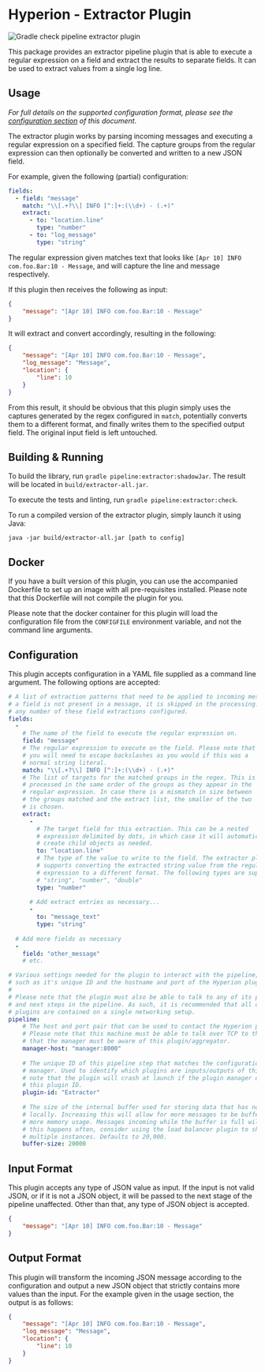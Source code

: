 # Hyperion - Extractor Plugin

![Gradle check pipeline extractor plugin](https://github.com/SERG-Delft/monitoring-aware-ides/workflows/Gradle%20check%20pipeline%20extractor%20plugin/badge.svg)

This package provides an extractor pipeline plugin that is able to execute a regular expression on a field and extract the results to separate fields. It can be used to extract values from a single log line.

## Usage

_For full details on the supported configuration format, please see the [configuration section](#Configuration) of this document_.

The extractor plugin works by parsing incoming messages and executing a regular expression on a specified field. The capture groups from the regular expression can then optionally be converted and written to a new JSON field.

For example, given the following (partial) configuration:

```yaml
fields:
  - field: "message"
    match: "\\[.+?\\] INFO [^:]+:(\\d+) - (.+)"
    extract:
      - to: "location.line"
        type: "number"
      - to: "log_message"
        type: "string"
```

The regular expression given matches text that looks like `[Apr 10] INFO com.foo.Bar:10 - Message`, and will capture the line and message respectively.

If this plugin then receives the following as input:

```json
{
    "message": "[Apr 10] INFO com.foo.Bar:10 - Message"
}
```

It will extract and convert accordingly, resulting in the following:

```json
{
    "message": "[Apr 10] INFO com.foo.Bar:10 - Message",
    "log_message": "Message",
    "location": {
        "line": 10
    }
}
```

From this result, it should be obvious that this plugin simply uses the captures generated by the regex configured in `match`, potentially converts them to a different format, and finally writes them to the specified output field. The original input field is left untouched.

## Building & Running

To build the library, run `gradle pipeline:extractor:shadowJar`. The result will be located in `build/extractor-all.jar`.

To execute the tests and linting, run `gradle pipeline:extractor:check`.

To run a compiled version of the extractor plugin, simply launch it using Java:

```shell script
java -jar build/extractor-all.jar [path to config]
```

## Docker

If you have a built version of this plugin, you can use the accompanied Dockerfile to set up an image with all pre-requisites installed. Please note that this Dockerfile will not compile the plugin for you.

Please note that the docker container for this plugin will load the configuration file from the `CONFIGFILE` environment variable, and not the command line arguments.

## Configuration

This plugin accepts configuration in a YAML file supplied as a command line argument. The following options are accepted:

```yaml
# A list of extraction patterns that need to be applied to incoming messages. If
# a field is not present in a message, it is skipped in the processing. You can have
# any number of these field extractions configured.
fields:
  -
    # The name of the field to execute the regular expression on.
    field: "message"
    # The regular expression to execute on the field. Please note that
    # you will need to escape backslashes as you would if this was a 
    # normal string literal.
    match: "\\[.+?\\] INFO [^:]+:(\\d+) - (.+)"
    # The list of targets for the matched groups in the regex. This is
    # processed in the same order of the groups as they appear in the
    # regular expression. In case there is a mismatch in size between
    # the groups matched and the extract list, the smaller of the two
    # is chosen.
    extract:
      -
        # The target field for this extraction. This can be a nested
        # expression delimited by dots, in which case it will automatically
        # create child objects as needed.
        to: "location.line"
        # The type of the value to write to the field. The extractor plugin
        # supports converting the extracted string value from the regular 
        # expression to a different format. The following types are supported:
        # "string", "number", "double"
        type: "number"
      
      # Add extract entries as necessary...
      -
        to: "message_text"
        type: "string"
    
  # Add more fields as necessary
  -
    field: "other_message"
    # etc.

# Various settings needed for the plugin to interact with the pipeline,
# such as it's unique ID and the hostname and port of the Hyperion plugin manager.
# 
# Please note that the plugin must also be able to talk to any of its previous
# and next steps in the pipeline. As such, it is recommended that all of the 
# plugins are contained on a single networking setup.
pipeline:
    # The host and port pair that can be used to contact the Hyperion plugin manager.
    # Please note that this machine must be able to talk over TCP to the manager and
    # that the manager must be aware of this plugin/aggregator.
    manager-host: "manager:8000"
  
    # The unique ID of this pipeline step that matches the configuration of the plugin
    # manager. Used to identify which plugins are inputs/outputs of this step. Please
    # note that the plugin will crash at launch if the plugin manager does not recognize
    # this plugin ID.
    plugin-id: "Extractor"
  
    # The size of the internal buffer used for storing data that has not yet been processed
    # locally. Increasing this will allow for more messages to be buffered, at the cost of
    # more memory usage. Messages incoming while the buffer is full will be thrown away. If
    # this happens often, consider using the load balancer plugin to shard this plugin across
    # multiple instances. Defaults to 20,000.
    buffer-size: 20000
```

## Input Format

This plugin accepts any type of JSON value as input. If the input is not valid JSON, or if it is not a JSON object, it will be passed to the next stage of the pipeline unaffected. Other than that, any type of JSON object is accepted.

```json
{
    "message": "[Apr 10] INFO com.foo.Bar:10 - Message"
}
```

## Output Format

This plugin will transform the incoming JSON message according to the configuration and output a new JSON object that strictly contains more values than the input. For the example given in the usage section, the output is as follows:

```json
{
    "message": "[Apr 10] INFO com.foo.Bar:10 - Message",
    "log_message": "Message",
    "location": {
        "line": 10
    }
}
```

